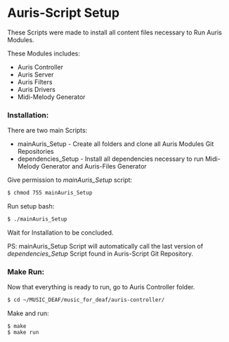 # Auris-Script Setup

These Scripts were made to install all content files necessary to Run Auris Modules.

These Modules includes:
- Auris Controller
- Auris Server
- Auris Filters
- Auris Drivers
- Midi-Melody Generator

### Installation:
There are two main Scripts:
  - mainAuris_Setup - Create all folders and clone all Auris Modules Git Repositories
  - dependencies_Setup - Install all dependencies necessary to run Midi-Melody Generator and Auris-Files Generator

Give permission to *mainAuris_Setup* script:
```sh
$ chmod 755 mainAuris_Setup
```
Run setup bash:
```sh
$ ./mainAuris_Setup
```
Wait for Installation to be concluded.

PS: mainAuris_Setup Script will automatically call the last version of *dependencies_Setup* Script found in Auris-Script Git Repository.

### Make Run:
Now that everything is ready to run, go to Auris Controller folder.
```sh
$ cd ~/MUSIC_DEAF/music_for_deaf/auris-controller/
```
Make and run:
```
$ make
$ make run
```
